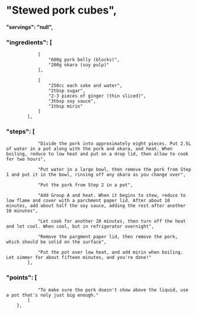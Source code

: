 # "Stewed pork cubes",
#### "servings": "null",
### "ingredients": [
                [
                    "600g pork belly (blocks)",
                    "200g okara (soy pulp)"
                ],

                [
                    "250cc each sake and water",
                    "2tbsp sugar",
                    "2-3 pieces of ginger (thin sliced)",
                    "3tbsp soy sauce",
                    "1tbsp mirin"
                ]
            ],

### "steps": [
                "Divide the pork into approximately eight pieces. Put 2.5L of water in a pot along with the pork and okara, and heat. When boiling, reduce to low heat and put on a drop lid, then allow to cook for two hours",

                "Put water in a large bowl, then remove the pork from Step 1 and put it in the bowl, rinsing off any okara as you change over",

                "Put the pork from Step 2 in a pot",

                "Add Group A and heat. When it begins to stew, reduce to low flame and cover with a parchment paper lid. After about 10 minutes, add about half the soy sauce, adding the rest after another 10 minutes",

                "Let cook for another 20 minutes, then turn off the heat and let cool. When cool, but in refrigerator overnight",

                "Remove the pargment paper lid, then remove the pork, which should be solid on the surface",

                "Put the pot over low heat, and add mirin when boiling. Let simmer for about fifteen minutes, and you're done!"
            ],

### "points": [
                "To make sure the pork doesn't show above the liquid, use a pot that's noly just big enough."
            ]
        },